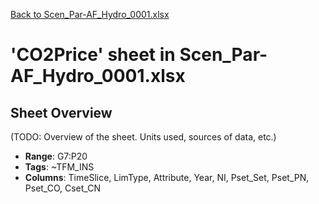 [Back to Scen_Par-AF_Hydro_0001.xlsx](README.md)

# 'CO2Price' sheet in Scen_Par-AF_Hydro_0001.xlsx

## Sheet Overview

(TODO: Overview of the sheet. Units used, sources of data, etc.)

- **Range**: G7:P20
- **Tags**: ~TFM_INS
- **Columns**: TimeSlice, LimType, Attribute, Year, NI, Pset_Set, Pset_PN, Pset_CO, Cset_CN

